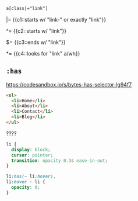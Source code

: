 ```html
a[class|="link"]
```


|=
{{c1::starts w/ "link-" or exactly "link"}}

^=
{{c2::starts w/ "link"}}

$=
{{c3::ends w/ "link"}}

*=
{{c4::looks for "link" a/wh}}


## `:has`

https://codesandbox.io/s/bytes-has-selector-lg94f7

```html
<ul>
  <li>Home</li>
  <li>About</li>
  <li>Contact</li>
  <li>Blog</li>
</ul>
```

????

```css
li {
  display: block;
  cursor: pointer;
  transition: opacity 0.3s ease-in-out;
}

li:has(~ li:hover),
li:hover ~ li {
  opacity: 0;
}
```